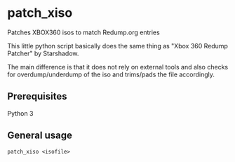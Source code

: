 # patch_xiso
Patches XBOX360 isos to match Redump.org entries

This little python script basically does the same thing as "Xbox 360 Redump Patcher" by Starshadow.

The main difference is that it does not rely on external tools and also checks for overdump/underdump of the iso and trims/pads the file accordingly.

## Prerequisites
Python 3

## General usage
```
patch_xiso <isofile>
```
